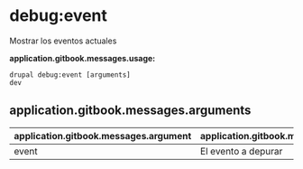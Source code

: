 # debug:event
Mostrar los eventos actuales 

**application.gitbook.messages.usage:**
```
drupal debug:event [arguments]
dev
```

## application.gitbook.messages.arguments
application.gitbook.messages.argument | application.gitbook.messages.details
---------|-------------
event | El evento a depurar
